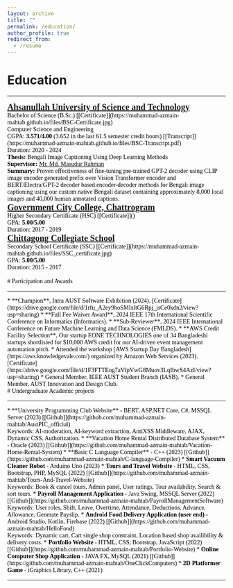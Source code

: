 ```yaml
---
layout: archive
title: ""
permalink: /education/
author_profile: true
redirect_from:
  - /resume
---
```



# Education
<hr>
<span style="text-decoration:none;font-family:Georgia; color:black;">
<span style="text-decoration:none;color:black; font-size:20px; font-family:Calisto MT"><b><a href="https://aust.edu" target="_blank">Ahsanullah University of Science and Technology</a></b></span><br/>
Bachelor of Science (B.Sc.) [[Certificate]](https://muhammad-azmain-mahtab.github.io/files/BSC-Certificate.jpg)<br/>Computer Science and Engineering<br/>
CGPA: <b>3.571/4.00</b> (3.652 in the last 61.5 semester credit hours) [[Transcript]](https://muhammad-azmain-mahtab.github.io/files/BSC-Transcript.pdf)<br/>
Duration: 2020 - 2024 <br/>
<b>Thesis:</b> Bengali Image Captioning Using Deep Learning Methods<br/><b>Supervisor:</b> <a style="color:black;" href="https://scholar.google.com/citations?user=g1l8PKIAAAAJ&hl=en">Mr. Md. Masudur Rahman</a><br/><b>Summary:</b> Proven effectiveness of fine-tuning pre-trained GPT-2 decoder using CLIP image encoder generated prefix over Vision Transformer encoder and BERT/Electra/GPT-2 decoder based encoder-decoder methods for Bengali image captioning using our custom native Bengali dataset containing approximately 8,000 local images and 40,000 human annotated captions.
<br/>

<span style="text-decoration:none;font-family:Georgia; color:black;">
<span style="text-decoration:none;color:black; font-size:20px; font-family:Calisto MT"><b><a href="https://gccc.edu.bd/" target="_blank">Government City College, Chattrogram</a></b></span><br/>
Higher Secondary Certificate (HSC) [[Certificate]]()<br/>
GPA: <b>5.00/5.00</b><br/>
Duration: 2017 - 2019 <br/>
</span>

<span style="font-family:Georgia; color:black;">
<span style="color:black; font-size:20px; font-family:Calisto MT"><b><a href="https://ctgcs.edu.bd/" target="_blank">Chittagong Collegiate School</a></b></span><br/>
Secondary School Certificate (SSC) [[Certificate]](https://muhammad-azmain-mahtab.github.io/files/SSC_certificate.jpg)<br/>
GPA: <b>5.00/5.00</b><br/>
Duration: 2015 - 2017 <br/>
</span>
<br/>
# Participation and Awards
<hr>
* **Champion**, Intra AUST Software Exhibition (2024). [Certificate](https://drive.google.com/file/d/1rfu_A2ey9hoSMlxltG6Rpj_jsCe0kdn2/view?usp=sharing)
* **Full Fee Waiver Award**, 2024 IEEE 17th International Scientific Conference on Informatics (Informatics).
* **Sub-Reviewer**, 2024 IEEE International Conference on Future Machine Learning and Data Science (FMLDS).
* **AWS Credit Facility Selection**, Our startup EONE TECHNOLOGIES one of 34 Bangladeshi startups shortlisted for $10,000 AWS credit for our AI-driven event management automation pitch.
* Attended the workshop [AWS Startup Day Bangladesh](https://aws.knowledgevale.com/) organized by Amazon Web Services (2023). [Certificate](https://drive.google.com/file/d/1F3FTTEog7aVlpVwG8Muov3LqIbwS4AzI/view?usp=sharing)
* General Member, IEEE AUST Student Branch (IASB).
* General Member, AUST Innovation and Design Club.

<br/>
# Undergraduate Academic projects
<hr>
* **University Programming Club Website** - BERT, ASP.NET Core, C#, MSSQL Server (2023) [[Github]](https://github.com/muhammad-azmain-mahtab/AustPIC_official)<br />Keywords: AI-moderation, AI-keyword extraction, AntiXSS Middleware, AJAX, Dynamic CSS, Authorization.
* **Vacation Home Rental Distributed Database System** - Oracle (2023) [[Github]](https://github.com/muhammad-azmain-mahtab/Vacation-Home-Rental-System)
* **Basic C Language Compiler** - C++ (2023) [[Github]](https://github.com/muhammad-azmain-mahtab/C-language-Compiler)
* <b>Smart Vacuum Cleaner Robot</b> - Arduino Uno (2023)
* <b>Tours and Travel Website</b> - HTML, CSS, Bootstrap, PHP, MySQL (2022) [[Github]](https://github.com/muhammad-azmain-mahtab/Tours-And-Travel-Website)<br />Keywords: Book & cancel tours, Admin panel, User ratings, Tour availability, Search & sort tours.
* <b>Payroll Management Application</b> - Java Swing, MSSQL Server (2022) [[Github]](https://github.com/muhammad-azmain-mahtab/PayrollManagementSoftware)<br />Keywords: User roles, Shift, Leave, Overtime, Attendance, Deductions, Advance, Allowance, Generate Payslip.
* <b>Android Food Delivery Application (user end)</b> - Android Studio, Kotlin, Firebase (2022) [[Github]](https://github.com/muhammad-azmain-mahtab/HelloFood)<br />Keywords: Dynamic cart, Cart single shop constraint, Location based shop availibility & delivery costs.
* <b>Portfolio Website</b> - HTML, CSS, Bootstrap, JavaScript (2022) [[Github]](https://github.com/muhammad-azmain-mahtab/Portfolio-Website)
* <b>Online Computer Shop Application</b> - JAVA FX, MySQL (2021) [[Github]](https://github.com/muhammad-azmain-mahtab/OneClickComputers)
* <b>2D Platformer Game</b> - iGraphics Library, C++ (2021)

___________________________________________